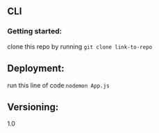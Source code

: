 
 ## CLI 
 ### Getting started: 
 clone this repo by running `git clone link-to-repo` 

 ## Deployment: 
 run this line of code ```nodemon App.js``` 

 ## Versioning: 
 1.0